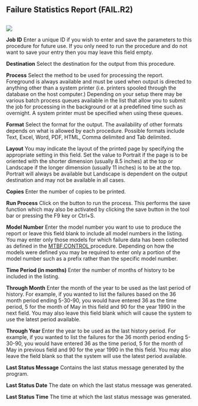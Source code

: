 ##  Failure Statistics Report (FAIL.R2)

<PageHeader />

##

![](./FAIL-R2-1.jpg)

**Job ID** Enter a unique ID if you wish to enter and save the parameters to
this procedure for future use. If you only need to run the procedure and do
not want to save your entry then you may leave this field empty.  
  
**Destination** Select the destination for the output from this procedure.  
  
**Process** Select the method to be used for processing the report. Foreground
is always available and must be used when output is directed to anything other
than a system printer (i.e. printers spooled through the database on the host
computer.) Depending on your setup there may be various batch process queues
available in the list that allow you to submit the job for processing in the
background or at a predefined time such as overnight. A system printer must be
specified when using these queues.  
  
**Format** Select the format for the output. The availability of other formats
depends on what is allowed by each procedure. Possible formats include Text,
Excel, Word, PDF, HTML, Comma delimited and Tab delimited.  
  
**Layout** You may indicate the layout of the printed page by specifying the
appropriate setting in this field. Set the value to Portrait if the page is to
be oriented with the shorter dimension (usually 8.5 inches) at the top or
Landscape if the longer dimension (usually 11 inches) is to be at the top.
Portrait will always be available but Landscape is dependent on the output
destination and may not be available in all cases.  
  
**Copies** Enter the number of copies to be printed.  
  
**Run Process** Click on the button to run the process. This performs the save
function which may also be activated by clicking the save button in the tool
bar or pressing the F9 key or Ctrl+S.  
  
**Model Number** Enter the model number you want to use to produce the report or leave this field blank to include all model numbers in the listing. You may enter only those models for which failure data has been collected as defined in the [ MTBF.CONTROL ](../../../../../rover/MRK-OVERVIEW/MRK-ENTRY/MTBF-CONTROL/README.md) procedure. Depending on how the models were defined you may be required to enter only a portion of the model number such as a prefix rather than the specific model number.   
  
**Time Period (in months)** Enter the number of months of history to be
included in the listing.  
  
**Through Month** Enter the month of the year to be used as the last period of
history. For example, if you wanted to list the failures based on the 36 month
period ending 5-30-90, you would have entered 36 as the time period, 5 for the
month of May in this field and 90 for the year 1990 in the next field. You may
also leave this field blank which will cause the system to use the latest
period available.  
  
**Through Year** Enter the year to be used as the last history period. For
example, if you wanted to list the failures for the 36 month period ending
5-30-90, you would have entered 36 as the time period, 5 for the month of May
in previous field and 90 for the year 1990 in the this field. You may also
leave the field blank so that the system will use the latest period available.  
  
**Last Status Message** Contains the last status message generated by the
program.  
  
**Last Status Date** The date on which the last status message was generated.  
  
**Last Status Time** The time at which the last status message was generated.  
  
  
<badge text= "Version 8.10.57" vertical="middle" />

<PageFooter />